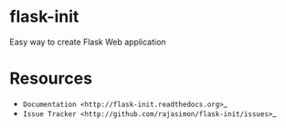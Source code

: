 # flask-init
Easy way to create Flask Web application

Resources
=========

- `Documentation <http://flask-init.readthedocs.org>`_
- `Issue Tracker <http://github.com/rajasimon/flask-init/issues>`_